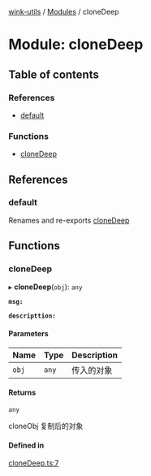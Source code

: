 [wink-utils](../README.md) / [Modules](../modules.md) / cloneDeep

# Module: cloneDeep

## Table of contents

### References

- [default](cloneDeep.md#default)

### Functions

- [cloneDeep](cloneDeep.md#clonedeep)

## References

### default

Renames and re-exports [cloneDeep](cloneDeep.md#clonedeep)

## Functions

### cloneDeep

▸ **cloneDeep**(`obj`): `any`

**`msg:`**

**`descripttion:`**

#### Parameters

| Name | Type | Description |
| :------ | :------ | :------ |
| `obj` | `any` | 传入的对象 |

#### Returns

`any`

cloneObj 复制后的对象

#### Defined in

[cloneDeep.ts:7](https://github.com/huahuahuahuahuahua/wink-utils/blob/78e35a6/src/cloneDeep.ts#L7)
